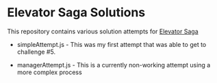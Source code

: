 # Elevator Saga Solutions

This repository contains various solution attempts for [Elevator Saga](http://play.elevatorsaga.com/ "Elevator Saga")

- simpleAttempt.js - This was my first attempt that was able to get to challenge #5.

- managerAttempt.js - This is a currently non-working attempt using a more complex process